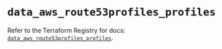 # `data_aws_route53profiles_profiles`

Refer to the Terraform Registry for docs: [`data_aws_route53profiles_profiles`](https://registry.terraform.io/providers/hashicorp/aws/6.10.0/docs/data-sources/route53profiles_profiles).
